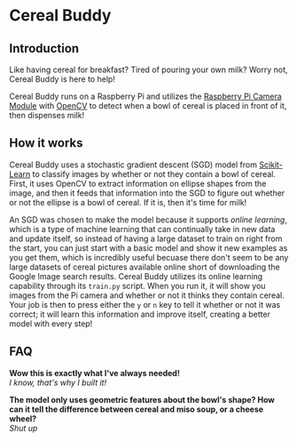 # Cereal Buddy

## Introduction
Like having cereal for breakfast? Tired of pouring your own milk? Worry not, Cereal Buddy is here to help!

Cereal Buddy runs on a Raspberry Pi and utilizes the [Raspberry Pi Camera Module](https://www.raspberrypi.org/products/camera-module-v2/) with [OpenCV](https://opencv.org/) to detect when a bowl of cereal is placed in front of it, then dispenses milk!

## How it works
Cereal Buddy uses a stochastic gradient descent (SGD) model from [Scikit-Learn](https://scikit-learn.org/) to classify images by whether or not they contain a bowl of cereal. First, it uses OpenCV to extract information on ellipse shapes from the image, and then it feeds that information into the SGD to figure out whether or not the ellipse is a bowl of cereal. If it is, then it's time for milk!

An SGD was chosen to make the model because it supports *online learning*, which is a type of machine learning that can continually take in new data and update itself, so instead of having a large dataset to train on right from the start, you can just start with a basic model and show it new examples as you get them, which is incredibly useful becuase there don't seem to be any large datasets of cereal pictures available online short of downloading the Google Image search results. Cereal Buddy utilizes its online learning capability through its `train.py` script. When you run it, it will show you images from the Pi camera and whether or not it thinks they contain cereal. Your job is then to press either the `y` or `n` key to tell it whether or not it was correct; it will learn this information and improve itself, creating a better model with every step!

## FAQ
**Wow this is exactly what I've always needed!**  
*I know, that's why I built it!*

**The model only uses geometric features about the bowl's shape? How can it tell the difference between cereal and miso soup, or a cheese wheel?**  
*Shut up*
